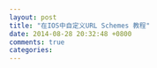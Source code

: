 ```yaml
---
layout: post
title: "在IOS中自定义URL Schemes 教程"
date: 2014-08-28 20:32:48 +0800
comments: true
categories: 
---
```

